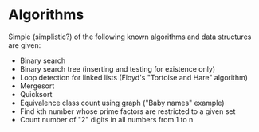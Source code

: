 # Algorithms

Simple (simplistic?) of the following known algorithms and data structures are
given:

- Binary search
- Binary search tree (inserting and testing for existence only)
- Loop detection for linked lists (Floyd's "Tortoise and Hare" algorithm)
- Mergesort
- Quicksort
- Equivalence class count using graph ("Baby names" example)
- Find kth number whose prime factors are restricted to a given set
- Count number of "2" digits in all numbers from 1 to n
